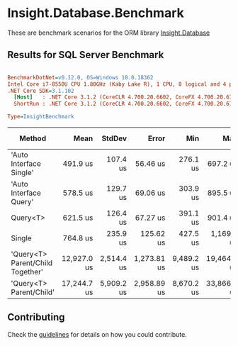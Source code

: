 # Insight.Database.Benchmark

These are benchmark scenarios for the ORM library [Insight.Database](https://github.com/jonwagner/Insight.Database)

## Results for SQL Server Benchmark

``` ini

BenchmarkDotNet=v0.12.0, OS=Windows 10.0.18362
Intel Core i7-8550U CPU 1.80GHz (Kaby Lake R), 1 CPU, 8 logical and 4 physical cores
.NET Core SDK=3.1.102
  [Host]   : .NET Core 3.1.2 (CoreCLR 4.700.20.6602, CoreFX 4.700.20.6702), X64 RyuJIT  [AttachedDebugger]
  ShortRun : .NET Core 3.1.2 (CoreCLR 4.700.20.6602, CoreFX 4.700.20.6702), X64 RyuJIT

Type=InsightBenchmark  

```

|                           Method |        Mean |     StdDev |       Error |        Min |         Max |     Op/s | Gen 0 | Gen 1 | Gen 2 | Allocated |
|--------------------------------- |------------:|-----------:|------------:|-----------:|------------:|---------:|------:|------:|------:|----------:|
|          &#39;Auto Interface Single&#39; |    491.9 us |   107.4 us |    56.46 us |   276.1 us |    697.2 us | 2,033.01 |     - |     - |     - |   18.2 KB |
|           &#39;Auto Interface Query&#39; |    578.5 us |   129.7 us |    69.06 us |   303.9 us |    895.5 us | 1,728.53 |     - |     - |     - |   18.2 KB |
|                         Query&lt;T&gt; |    621.5 us |   126.4 us |    67.27 us |   391.1 us |    901.4 us | 1,609.02 |     - |     - |     - |  17.88 KB |
|                           Single |    764.8 us |   235.9 us |   125.62 us |   427.5 us |  1,169.5 us | 1,307.57 |     - |     - |     - |   17.9 KB |
| &#39;Query&lt;T&gt; Parent/Child Together&#39; | 12,927.0 us | 2,514.4 us | 1,273.81 us | 9,489.2 us | 19,464.5 us |    77.36 |     - |     - |     - |  39.54 KB |
|          &#39;Query&lt;T&gt; Parent/Child&#39; | 17,244.7 us | 5,909.2 us | 2,958.89 us | 8,670.2 us | 33,866.5 us |    57.99 |     - |     - |     - |  39.52 KB |

## Contributing

Check the [guidelines](https://github.com/Jaxelr/InsightBenchmark/blob/master/.github/CONTRIBUTING.md) for details on how you could contribute.
